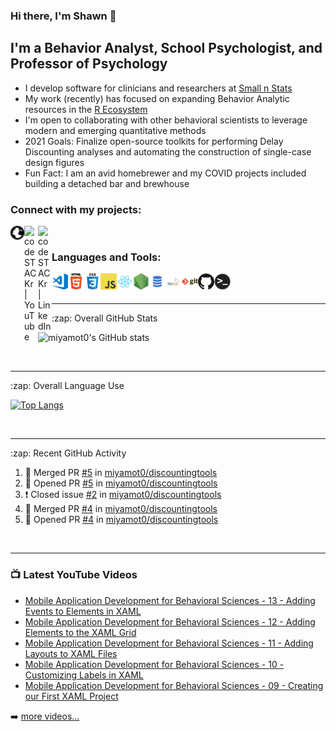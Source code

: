 ### Hi there, I'm Shawn 👋

## I'm a Behavior Analyst, School Psychologist, and Professor of Psychology
- I develop software for clinicians and researchers at [Small n Stats](Website)
- My work (recently) has focused on expanding Behavior Analytic resources in the [R Ecosystem](https://www.r-project.org/)
- I'm open to collaborating with other behavioral scientists to leverage modern and emerging quantitative methods
- 2021 Goals: Finalize open-source toolkits for performing Delay Discounting analyses and automating the construction of single-case design figures
- Fun Fact: I am an avid homebrewer and my COVID projects included building a detached bar and brewhouse

### Connect with my projects:

[<img align="left" alt="smallnstats.com" width="22px" src="https://raw.githubusercontent.com/iconic/open-iconic/master/svg/globe.svg" />][website]
[<img align="left" alt="codeSTACKr | YouTube" width="22px" src="https://cdn.jsdelivr.net/npm/simple-icons@v3/icons/youtube.svg" />][youtube]
[<img align="left" alt="codeSTACKr | LinkedIn" width="22px" src="https://cdn.jsdelivr.net/npm/simple-icons@v3/icons/linkedin.svg" />][linkedin]

[website]: https://smallnstats.com
[youtube]: https://www.youtube.com/channel/UCJnW5Q1CWJIRufVTl-b5kyw
[linkedin]: https://linkedin.com/in/shawnpgilroy/

<br />

### Languages and Tools:

<img align="left" alt="Visual Studio Code" width="26px" src="https://raw.githubusercontent.com/github/explore/80688e429a7d4ef2fca1e82350fe8e3517d3494d/topics/visual-studio-code/visual-studio-code.png" />
<img align="left" alt="HTML5" width="26px" src="https://raw.githubusercontent.com/github/explore/80688e429a7d4ef2fca1e82350fe8e3517d3494d/topics/html/html.png" />
<img align="left" alt="CSS3" width="26px" src="https://raw.githubusercontent.com/github/explore/80688e429a7d4ef2fca1e82350fe8e3517d3494d/topics/css/css.png" />
<img align="left" alt="JavaScript" width="26px" src="https://raw.githubusercontent.com/github/explore/80688e429a7d4ef2fca1e82350fe8e3517d3494d/topics/javascript/javascript.png" />
<img align="left" alt="React" width="26px" src="https://raw.githubusercontent.com/github/explore/80688e429a7d4ef2fca1e82350fe8e3517d3494d/topics/react/react.png" />
<img align="left" alt="Node.js" width="26px" src="https://raw.githubusercontent.com/github/explore/80688e429a7d4ef2fca1e82350fe8e3517d3494d/topics/nodejs/nodejs.png" />
<img align="left" alt="SQL" width="26px" src="https://raw.githubusercontent.com/github/explore/80688e429a7d4ef2fca1e82350fe8e3517d3494d/topics/sql/sql.png" />
<img align="left" alt="MySQL" width="26px" src="https://raw.githubusercontent.com/github/explore/80688e429a7d4ef2fca1e82350fe8e3517d3494d/topics/mysql/mysql.png" />
<img align="left" alt="Git" width="26px" src="https://raw.githubusercontent.com/github/explore/80688e429a7d4ef2fca1e82350fe8e3517d3494d/topics/git/git.png" />
<img align="left" alt="GitHub" width="26px" src="https://raw.githubusercontent.com/github/explore/78df643247d429f6cc873026c0622819ad797942/topics/github/github.png" />
<img align="left" alt="Terminal" width="26px" src="https://raw.githubusercontent.com/github/explore/80688e429a7d4ef2fca1e82350fe8e3517d3494d/topics/terminal/terminal.png" />

<br />
<br />

---

<summary>:zap: Overall GitHub Stats</summary>

![miyamot0's GitHub stats](https://github-readme-stats.vercel.app/api?username=miyamot0&count_private=true)

<br />

---

<summary>:zap: Overall Language Use</summary>

[![Top Langs](https://github-readme-stats.vercel.app/api/top-langs/?username=miyamot0)](https://github.com/miyamot0/github-readme-stats)

<br />

---

 <summary>:zap: Recent GitHub Activity</summary>
  
<!--START_SECTION:activity-->
1. 🎉 Merged PR [#5](https://github.com/miyamot0/discountingtools/pull/5) in [miyamot0/discountingtools](https://github.com/miyamot0/discountingtools)
2. 💪 Opened PR [#5](https://github.com/miyamot0/discountingtools/pull/5) in [miyamot0/discountingtools](https://github.com/miyamot0/discountingtools)
3. ❗️ Closed issue [#2](https://github.com/miyamot0/discountingtools/issues/2) in [miyamot0/discountingtools](https://github.com/miyamot0/discountingtools)
4. 🎉 Merged PR [#4](https://github.com/miyamot0/discountingtools/pull/4) in [miyamot0/discountingtools](https://github.com/miyamot0/discountingtools)
5. 💪 Opened PR [#4](https://github.com/miyamot0/discountingtools/pull/4) in [miyamot0/discountingtools](https://github.com/miyamot0/discountingtools)
<!--END_SECTION:activity-->

<br />

---

### 📺 Latest YouTube Videos

<!-- YOUTUBE:START -->
- [Mobile Application Development for Behavioral Sciences - 13 - Adding Events to Elements in XAML](https://www.youtube.com/watch?v=a8ExK8qtAQI)
- [Mobile Application Development for Behavioral Sciences - 12 - Adding Elements to the XAML Grid](https://www.youtube.com/watch?v=buhlnAPjj3M)
- [Mobile Application Development for Behavioral Sciences - 11 - Adding Layouts to XAML Files](https://www.youtube.com/watch?v=NKMDhlSlwfE)
- [Mobile Application Development for Behavioral Sciences - 10 - Customizing Labels in XAML](https://www.youtube.com/watch?v=-pR4fdNLe00)
- [Mobile Application Development for Behavioral Sciences - 09 - Creating our First XAML Project](https://www.youtube.com/watch?v=tGGXCt5wHro)
<!-- YOUTUBE:END -->

➡️ [more videos...](https://www.youtube.com/channel/UCJnW5Q1CWJIRufVTl-b5kyw)


